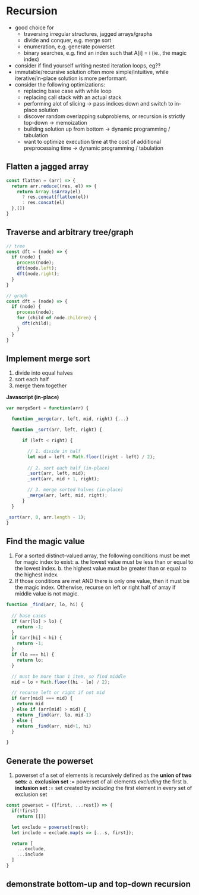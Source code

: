 # Recursion

* good choice for 
  * traversing irregular structures, jagged arrays/graphs
  * divide and conquer, e.g. merge sort
  * enumeration, e.g. generate powerset
  * binary searches, e.g. find an index such that A[i] = i (ie., the magic index)
* consider if find yourself writing nested iteration loops, eg??
* immutable/recursive solution often more simple/intuitive, while iterative/in-place solution is more performant.
* consider the following optimizations:
  * replacing base case with while loop
  * replacing call stack with an actual stack
  * performing alot of slicing -> pass indices down and switch to in-place solution
  * discover random overlapping subproblems, or recursion is strictly top-down -> memoization
  * building solution up from bottom -> dynamic programming / tabulation
  * want to optimize execution time at the cost of additional preprocessing time -> dynamic programming / tabulation

## Flatten a jagged array

```js
const flatten = (arr) => {
  return arr.reduce((res, el) => {
    return Array.isArray(el)
      ? res.concat(flatten(el))
      : res.concat(el)
  },[])
}
```

## Traverse and arbitrary tree/graph

```js
// tree
const dft = (node) => {
  if (node) {
    process(node);
    dft(node.left);
    dft(node.right);
  }
}

// graph
const dft = (node) => {
  if (node) {
    process(node);
    for (child of node.children) {
      dft(child);
    }
  }
}
```

## Implement merge sort

1. divide into equal halves
2. sort each half 
3. merge them together

**Javascript (in-place)**

```js
var mergeSort = function(arr) {

  function _merge(arr, left, mid, right) {...}

  function _sort(arr, left, right) {

      if (left < right) {

        // 1. divide in half
        let mid = left + Math.floor((right - left) / 2);
        
        // 2. sort each half (in-place)
        _sort(arr, left, mid);
        _sort(arr, mid + 1, right);

        // 3. merge sorted halves (in-place)
        _merge(arr, left, mid, right);
      }
  }

_sort(arr, 0, arr.length - 1);
}
```

## Find the magic value

1. For a sorted distinct-valued array, the following conditions must be met for magic index to exist:
    a. the lowest value must be less than or equal to the lowest index.
    b. the highest value must be greater than or equal to the highest index.
2. If those conditions are met AND there is only one value, then it must be the magic index. Otherwise, recurse
on left or right half of array if middle value is not magic.

```js
function _find(arr, lo, hi) {
	
  // base cases
  if (arr[lo] > lo) {
    return -1;
  }
  if (arr[hi] < hi) {
    return -1;
  }
  if (lo === hi) {
    return lo;
  }

  // must be more than 1 item, so find middle
  mid = lo + Math.floor((hi - lo) / 2);

  // recurse left or right if not mid
  if (arr[mid] === mid) {
    return mid
  } else if (arr[mid] > mid) {
    return _find(arr, lo, mid-1)
  } else {
    return _find(arr, mid+1, hi)
  }

}
```

## Generate the powerset

1. powerset of a set of elements is recursively defined as the **union of two sets:**
  a. **exclusion set** := powerset of all elements *excluding* the first
  b. **inclusion set** := set created by *including* the first element in every set of exclusion set

```js
const powerset = ([first, ...rest]) => {
  if(!first)
    return [[]]

  let exclude = powerset(rest);
  let include = exclude.map(s => [...s, first]);

  return [
    ...exclude,
    ...include
  ]
}
```

## demonstrate bottom-up and top-down recursion